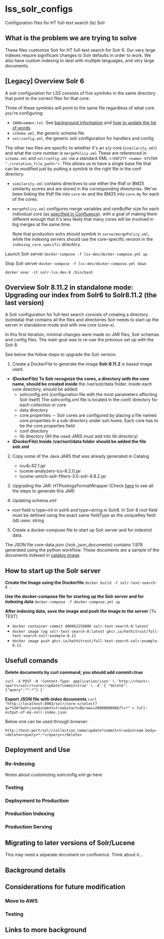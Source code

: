 # lss_solr_configs
Configuration files for HT full-text search (ls) Solr

## What is the problem we are trying to solve

These files customize Solr for HT full-text search for Solr 6. Our very large indexes require significant changes to Solr defaults in order to work.  We also have custom indexing to deal with multiple languages, and very large documents.

## [Legacy] Overview Solr 6 

A solr configuration for LSS consists of five symlinks in the same directory
that point to the correct files for that core:

Three of these symlinks will point to the same file regardless of what
core you're configuring:

* `1000common.txt`.  See [background information](https://www.hathitrust.org/blogs/large-scale-search/slow-queries-and-common-words-part-2)
and [how to update the list of words](https://tools.lib.umich.edu/confluence/display/HAT/Tuning+CommonGrams+and+the+cache-warming+queries).
* `schema.xml`, the generic schema file
* `solrconfig.xml`, the generic solr configuration for handlers and config

The other two files are specific to whether it's an x/y core (`similarity.xml`)
and what the core number is `mergePolicy.xml` These are referenced in `schema.xml`
and `solrconfig.xml` via a standard XML `<!ENTITY <name> SYSTEM "./<relative_file_path>">`.
This allows us to have a single base file that can be modified just by
putting a symlink to the right file in the conf directory.


* `similarity.xml` contains directives to use either the tfidf or BM25 similarity
scores and are stored in the corresponding directories. We've
been linking the tfidf file into `core-#x` and the BM25 into `core-#y` for each
of the cores.
* `mergePolicy.xml` configures merge variables and ramBuffer size for each 
  individual core (as [specified in Confluence](https://tools.lib.umich.edu/confluence/display/HAT/Tuning+re-indexing)),
  with a goal of making them different enough that it's 
  less likely that many cores will be involved in big merges at the same time.

  Note that production solrs should symlink in `serve/mergePolicy.xml`, while the 
  indexing servers should use the core-specific version in the 
  `indexing_core_specific` directory.

Launch Solr server
`docker-compose -f lss-dev/docker-compose.yml up`

Stop Solr server
`docker-compose -f lss-dev/docker-compose.yml down` 

`docker exec -it solr-lss-dev-8 /bin/bash`


## Overview Solr 8.11.2 in standalone mode: Upgrading our index from Solr6 to Solr8.11.2 (the last version)

A Solr configuration for full-text search consists of creating a directory (solrdata) that contains all the 
files and directories Solr needs to start up the server in standalone mode and with one core (core-x).

In this first iteration, minimal changes were made on JAR files, Solr schemas and config files. The main goal was to 
re-use the previous set up with the Solr 8.

See below the follow steps to upgrade the Solr version.
1) Create a DockerFile to generate the image **Solr:8.11.2** is based image used.

- **(DockerFile) To Solr recognize the cores, a directory with the core name, should be created inside** 
the /var/solr/data folder. Inside each core directory, should be added:
  - solrconfig.xml (configuration file with the most parameters affecting Solr itself) 
  The solrconfig.xml file is located in the conf/ directory for each collection or core 
  - data directory 
  - core.properties -- Solr cores are configured by placing a file named core.properties in a sub-directory 
  under solr.home. Each core has to be the core.properties field 
  - conf directory 
  - lib directory (All the used JARS must add into lib directory)
- **(DockerFile) Inside /var/sorl/data folder should be added the file solr.xml**

2) Copy some of the Java JARS that was already generated in Catalog
   - icu4j-62.1.jar 
   - lucene-analyzers-icu-8.2.0.jar 
   - lucene-umich-solr-filters-3.0-solr-8.8.2.jar 

3) Upgrading the JAR: HTPostingsFormatWrapper (Check [here](https://github.com/hathitrust/lss_java_code/tree/master) to see all the steps to generate this JAR)

4) Updating schema.xml

* _root_ field is type=int in solr6 and type=string in Solr8. In Solr 8 _root_ field must be defined using the exact same fieldType as the uniqueKey field (id) uses: string

5) Create a docker-compose file to start up Solr server and for indexind data.

The JSON file core-data.json (/solr_json_documents) contains 1.978 generated using the python workflow. These documents are a sample of 
the documents indexed in [catalog image](https://github.com/hathitrust/hathitrust_catalog_indexer).


## How to start up the Solr server

**Create the Image using the Dockerfile**
`docker build -t solr-text-search-8 .`

**Use the docker-compose file for starting up the Solr server and for indexing data**
`docker-compose -f docker-compose.yml up`


**After indexing data, save the image and push the image to the server** [To TEST]
  * `docker container commit d00962259886 solr-text-search-8:latest`
  * `docker image tag solr-text-search-8:latest ghcr.io/hathitrust/full-text-search-solr:example-8.11`
  * `docker image push ghcr.io/hathitrust/full-text-search-solr:example-8.11`

## Usefull comands

**Delete documents by curl command, you should add commit=true**

`curl -X POST -H 'Content-Type: application/json' \
    'http://<host>:<port>/solr/<core>/update?commit=true' \
    -d '{ "delete": {"query":"*:*"} }'`

**Export JSON file with index documents**
`curl "http://localhost:8983/solr/core-x/select?q=*%3A*&wt=json&indent=true&start=0&rows=2000000000&fl=*" > full-output-of-my-solr-index.json`

Below one can be used through browser:

`http://host:port/solr/collection_name/update?commit=true&stream.body=<delete><query>*:*</query></delete>`

## Deployment and Use

### Re-Indexing

Notes about customizing solrconfig.xml go here
### Testing
### Deployment to Production
### Production Indexing
### Production Serving


## Migrating to later versions of Solr/Lucene
This may need a separate document on confluence.  Think about it...

## Background details

## Considerations for future modification

### Move to AWS


### Testing


## Links to more background
